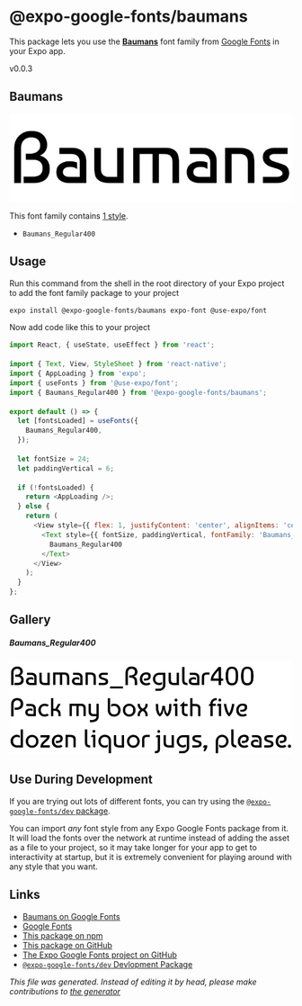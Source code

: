 # @expo-google-fonts/baumans

This package lets you use the [**Baumans**](https://fonts.google.com/specimen/Baumans) font family from [Google Fonts](https://fonts.google.com/) in your Expo app.

v0.0.3

## Baumans

![Baumans](./font-family.png)

This font family contains [1 style](#gallery).

- `Baumans_Regular400`

## Usage

Run this command from the shell in the root directory of your Expo project to add the font family package to your project
```sh
expo install @expo-google-fonts/baumans expo-font @use-expo/font
```

Now add code like this to your project
```js
import React, { useState, useEffect } from 'react';

import { Text, View, StyleSheet } from 'react-native';
import { AppLoading } from 'expo';
import { useFonts } from '@use-expo/font';
import { Baumans_Regular400 } from '@expo-google-fonts/baumans';

export default () => {
  let [fontsLoaded] = useFonts({
    Baumans_Regular400,
  });

  let fontSize = 24;
  let paddingVertical = 6;

  if (!fontsLoaded) {
    return <AppLoading />;
  } else {
    return (
      <View style={{ flex: 1, justifyContent: 'center', alignItems: 'center' }}>
        <Text style={{ fontSize, paddingVertical, fontFamily: 'Baumans_Regular400' }}>
          Baumans_Regular400
        </Text>
      </View>
    );
  }
};

```

## Gallery

##### Baumans_Regular400
![Baumans_Regular400](./9f9e8b94de7e96a118ae0165a927ffde8127bb9105f38bc5c39359622c7c40f4.ttf.png)


## Use During Development

If you are trying out lots of different fonts, you can try using the [`@expo-google-fonts/dev` package](https://github.com/expo/google-fonts/tree/master/font-packages/dev#readme).

You can import *any* font style from any Expo Google Fonts package from it. It will load the fonts
over the network at runtime instead of adding the asset as a file to your project, so it may take longer
for your app to get to interactivity at startup, but it is extremely convenient
for playing around with any style that you want.

## Links

- [Baumans on Google Fonts](https://fonts.google.com/specimen/Baumans)
- [Google Fonts](https://fonts.google.com/)
- [This package on npm](https://www.npmjs.com/package/@expo-google-fonts/baumans)
- [This package on GitHub](https://github.com/expo/google-fonts/tree/master/font-packages/baumans)
- [The Expo Google Fonts project on GitHub](https://github.com/expo/google-fonts)
- [`@expo-google-fonts/dev` Devlopment Package](https://github.com/expo/google-fonts/tree/master/font-packages/dev)


*This file was generated. Instead of editing it by head, please make contributions to [the generator](https://github.com/expo/google-fonts/tree/master/packages/generator)*
